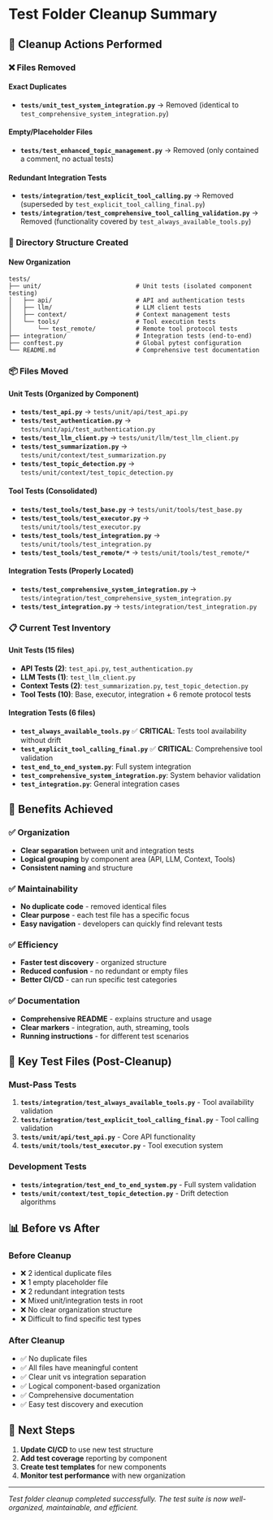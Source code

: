 # Test Folder Cleanup Summary

## 🧹 Cleanup Actions Performed

### ❌ Files Removed

#### Exact Duplicates
- **`tests/unit_test_system_integration.py`** → Removed (identical to `test_comprehensive_system_integration.py`)

#### Empty/Placeholder Files  
- **`tests/test_enhanced_topic_management.py`** → Removed (only contained a comment, no actual tests)

#### Redundant Integration Tests
- **`tests/integration/test_explicit_tool_calling.py`** → Removed (superseded by `test_explicit_tool_calling_final.py`)
- **`tests/integration/test_comprehensive_tool_calling_validation.py`** → Removed (functionality covered by `test_always_available_tools.py`)

### 📁 Directory Structure Created

#### New Organization
```
tests/
├── unit/                          # Unit tests (isolated component testing)
│   ├── api/                       # API and authentication tests
│   ├── llm/                       # LLM client tests  
│   ├── context/                   # Context management tests
│   └── tools/                     # Tool execution tests
│       └── test_remote/           # Remote tool protocol tests
├── integration/                   # Integration tests (end-to-end)
├── conftest.py                    # Global pytest configuration
└── README.md                      # Comprehensive test documentation
```

### 📦 Files Moved

#### Unit Tests (Organized by Component)
- **`tests/test_api.py`** → `tests/unit/api/test_api.py`
- **`tests/test_authentication.py`** → `tests/unit/api/test_authentication.py`
- **`tests/test_llm_client.py`** → `tests/unit/llm/test_llm_client.py`
- **`tests/test_summarization.py`** → `tests/unit/context/test_summarization.py`
- **`tests/test_topic_detection.py`** → `tests/unit/context/test_topic_detection.py`

#### Tool Tests (Consolidated)
- **`tests/test_tools/test_base.py`** → `tests/unit/tools/test_base.py`
- **`tests/test_tools/test_executor.py`** → `tests/unit/tools/test_executor.py`
- **`tests/test_tools/test_integration.py`** → `tests/unit/tools/test_integration.py`
- **`tests/test_tools/test_remote/*`** → `tests/unit/tools/test_remote/*`

#### Integration Tests (Properly Located)
- **`tests/test_comprehensive_system_integration.py`** → `tests/integration/test_comprehensive_system_integration.py`
- **`tests/test_integration.py`** → `tests/integration/test_integration.py`

### 📋 Current Test Inventory

#### Unit Tests (15 files)
- **API Tests (2)**: `test_api.py`, `test_authentication.py`
- **LLM Tests (1)**: `test_llm_client.py`  
- **Context Tests (2)**: `test_summarization.py`, `test_topic_detection.py`
- **Tool Tests (10)**: Base, executor, integration + 6 remote protocol tests

#### Integration Tests (6 files)
- **`test_always_available_tools.py`** ✅ **CRITICAL**: Tests tool availability without drift
- **`test_explicit_tool_calling_final.py`** ✅ **CRITICAL**: Comprehensive tool validation
- **`test_end_to_end_system.py`**: Full system integration
- **`test_comprehensive_system_integration.py`**: System behavior validation
- **`test_integration.py`**: General integration cases

## 🎯 Benefits Achieved

### ✅ Organization
- **Clear separation** between unit and integration tests
- **Logical grouping** by component area (API, LLM, Context, Tools)
- **Consistent naming** and structure

### ✅ Maintainability  
- **No duplicate code** - removed identical files
- **Clear purpose** - each test file has a specific focus
- **Easy navigation** - developers can quickly find relevant tests

### ✅ Efficiency
- **Faster test discovery** - organized structure
- **Reduced confusion** - no redundant or empty files
- **Better CI/CD** - can run specific test categories

### ✅ Documentation
- **Comprehensive README** - explains structure and usage
- **Clear markers** - integration, auth, streaming, tools
- **Running instructions** - for different test scenarios

## 🚀 Key Test Files (Post-Cleanup)

### Must-Pass Tests
1. **`tests/integration/test_always_available_tools.py`** - Tool availability validation
2. **`tests/integration/test_explicit_tool_calling_final.py`** - Tool calling validation  
3. **`tests/unit/api/test_api.py`** - Core API functionality
4. **`tests/unit/tools/test_executor.py`** - Tool execution system

### Development Tests
- **`tests/integration/test_end_to_end_system.py`** - Full system validation
- **`tests/unit/context/test_topic_detection.py`** - Drift detection algorithms

## 📊 Before vs After

### Before Cleanup
- ❌ 2 identical duplicate files
- ❌ 1 empty placeholder file  
- ❌ 2 redundant integration tests
- ❌ Mixed unit/integration tests in root
- ❌ No clear organization structure
- ❌ Difficult to find specific test types

### After Cleanup  
- ✅ No duplicate files
- ✅ All files have meaningful content
- ✅ Clear unit vs integration separation
- ✅ Logical component-based organization
- ✅ Comprehensive documentation
- ✅ Easy test discovery and execution

## 🔧 Next Steps

1. **Update CI/CD** to use new test structure
2. **Add test coverage** reporting by component
3. **Create test templates** for new components
4. **Monitor test performance** with new organization

---

*Test folder cleanup completed successfully. The test suite is now well-organized, maintainable, and efficient.* 